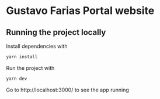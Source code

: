 # Gustavo Farias Portal website


## Running the project locally


Install dependencies with 

```bash
yarn install
```

Run the project with

```bash
yarn dev
```

Go to http://localhost:3000/ to see the app running
